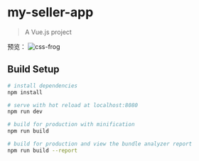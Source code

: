 # my-seller-app

> A Vue.js project

预览：
![css-frog](http://m.qpic.cn/psb?/V12ZEwXZ3XJLHy/k9o.ub**0XUMXkpevhOP.DeFVGiPDPf.x70smXXfzk0!/b/dFsBAAAAAAAA&bo=qgK6BKoCugQDNxI!&rf=viewer_4)

## Build Setup

``` bash
# install dependencies
npm install

# serve with hot reload at localhost:8080
npm run dev

# build for production with minification
npm run build

# build for production and view the bundle analyzer report
npm run build --report
```
